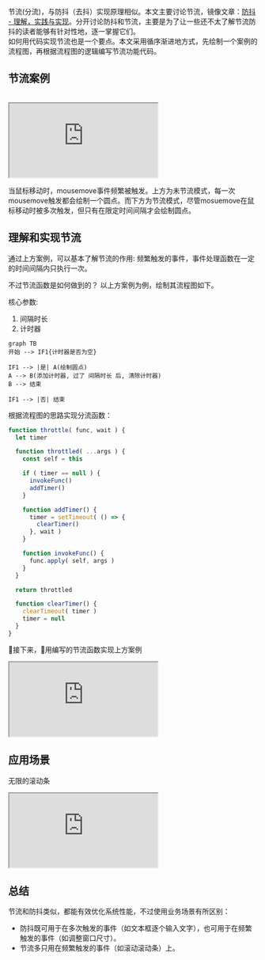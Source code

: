 节流(分流)，与防抖（去抖）实现原理相似。本文主要讨论节流，镜像文章：[防抖 - 理解，实践与实现](/cn/detail/debounce.html)。分开讨论防抖和节流，主要是为了让一些还不太了解节流防抖的读者能够有针对性地，逐一掌握它们。  
如何用代码实现节流也是一个要点。本文采用循序渐进地方式，先绘制一个案例的流程图，再根据流程图的逻辑编写节流功能代码。



## 节流案例
<br/>
<iframe src="https://terry-su.github.io/BlogCDN/iframes/js/throttle/mousemove/index.html?mode=result" ></iframe>

当鼠标移动时，mousemove事件频繁被触发。上方为未节流模式，每一次mousemove触发都会绘制一个圆点。而下方为节流模式，尽管mosuemove在鼠标移动时被多次触发，但只有在限定时间间隔才会绘制圆点。


## 理解和实现节流
通过上方案例，可以基本了解节流的作用: 频繁触发的事件，事件处理函数在一定的时间间隔内只执行一次。

不过节流函数是如何做到的？ 以上方案例为例，绘制其流程图如下。  

核心参数: 
1. 间隔时长
2. 计时器

```
graph TB
开始 --> IF1{计时器是否为空}

IF1 --> |是| A(绘制圆点)
A --> B(添加计时器, 过了 间隔时长 后, 清除计时器)
B --> 结束

IF1 --> |否| 结束
```

根据流程图的思路实现分流函数：
```js
function throttle( func, wait ) {
  let timer

  function throttled( ...args ) {
    const self = this

    if ( timer == null ) {
      invokeFunc()
      addTimer()
    }

    function addTimer() {
      timer = setTimeout( () => {
        clearTimer()
      }, wait )
    }

    function invokeFunc() {
      func.apply( self, args )
    }
  }

  return throttled

  function clearTimer() {
    clearTimeout( timer )
    timer = null
  }
}
```

接下来，用编写的节流函数实现上方案例
<iframe src="https://terry-su.github.io/BlogCDN/iframes/js/throttle/test-mousemove/index.html?mode=result" ></iframe>



## 应用场景
无限的滚动条
<iframe src="https://terry-su.github.io/BlogCDN/iframes/js/throttle/infinite-scrolling/index.html?mode=result" ></iframe>



## 总结
节流和防抖类似，都能有效优化系统性能，不过使用业务场景有所区别：
* 防抖既可用于在多次触发的事件（如文本框逐个输入文字），也可用于在频繁触发的事件（如调整窗口尺寸）。
* 节流多只用在频繁触发的事件（如滚动滚动条）上。